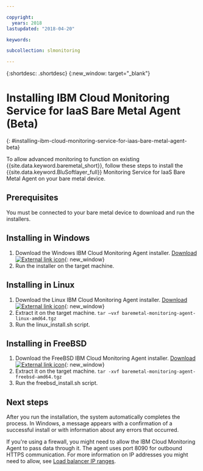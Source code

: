 ```yaml
---

copyright:
  years: 2018
lastupdated: "2018-04-20"

keywords:

subcollection: slmonitoring

---
```


{:shortdesc: .shortdesc}
{:new_window: target="_blank"}

# Installing IBM Cloud Monitoring Service for IaaS Bare Metal Agent (Beta)
{: #installing-ibm-cloud-monitoring-service-for-iaas-bare-metal-agent-beta}

To allow advanced monitoring to function on existing {{site.data.keyword.baremetal_short}}, follow these steps to install the {{site.data.keyword.BluSoftlayer_full}} Monitoring Service for IaaS Bare Metal Agent on your bare metal device.

## Prerequisites
You must be connected to your bare metal device to download and run the installers.

## Installing in Windows

1. Download the Windows IBM Cloud Monitoring Agent installer. [Download ![External link icon](../../icons/launch-glyph.svg "External link icon")](http://downloads.service.softlayer.com/ibm-monitoring-baremetal-agent/latest/baremetal-monitoring-agent-windows-amd64.msi){: new_window}
2. Run the installer on the target machine.

## Installing in Linux

1. Download the Linux IBM Cloud Monitoring Agent installer. [Download ![External link icon](../../icons/launch-glyph.svg "External link icon")](http://downloads.service.softlayer.com/ibm-monitoring-baremetal-agent/latest/baremetal-monitoring-agent-linux-amd64.tgz){: new_window}
2. Extract it on the target machine.
  `tar –vxf baremetal-monitoring-agent-linux-amd64.tgz`
3. Run the linux_install.sh script.


## Installing in FreeBSD
1. Download the FreeBSD IBM Cloud Monitoring Agent installer. [Download ![External link icon](../../icons/launch-glyph.svg "External link icon")](http://downloads.service.softlayer.com/ibm-monitoring-baremetal-agent/latest/baremetal-monitoring-agent-freebsd-amd64.tgz){: new_window}
2. Extract it on the target machine.
       `tar -xvf baremetal-monitoring-agent-freebsd-amd64.tgz`
3. Run the freebsd_install.sh script.

## Next steps

After you run the installation, the system automatically completes the process. In Windows, a message appears with a confirmation of a successful install or with information about any errors that occurred.

If you're using a firewall, you might need to allow the IBM Cloud Monitoring Agent to pass data through it. The agent uses port 8090 for outbound HTTPS communication. For more information on IP addresses you might need to allow, see [Load balancer IP ranges](/docs/infrastructure/hardware-firewall-dedicated?topic=hardware-firewall-dedicated-load-balancer-ips#load-balancer-ips).
